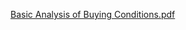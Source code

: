 [Basic Analysis of Buying Conditions.pdf](https://github.com/user-attachments/files/19260071/Basic.Analysis.of.Buying.Conditions.pdf)
